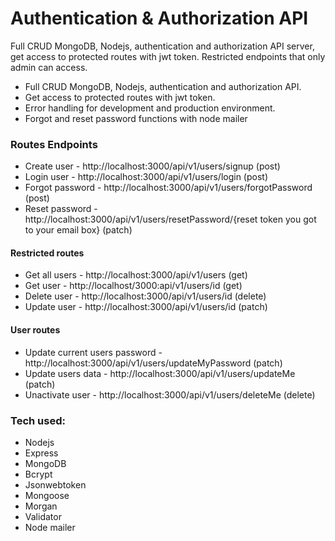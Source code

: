 # Authentication & Authorization API

Full CRUD MongoDB, Nodejs, authentication and authorization API server,
get access to protected routes with jwt token.
Restricted endpoints that only admin can access.

- Full CRUD MongoDB, Nodejs, authentication and authorization API.
- Get access to protected routes with jwt token.
- Error handling for development and production environment.
- Forgot and reset password functions with node mailer

### Routes Endpoints

- Create user - http://localhost:3000/api/v1/users/signup (post)
- Login user - http://localhost:3000/api/v1/users/login (post)
- Forgot password - http://localhost:3000/api/v1/users/forgotPassword (post)
- Reset password - http://localhost:3000/api/v1/users/resetPassword/{reset token you got to your email box} (patch)

#### Restricted routes

- Get all users - http://localhost:3000/api/v1/users (get)
- Get user - http://localhost/3000:api/v1/users/id (get)
- Delete user - http://localhost:3000/api/v1/users/id (delete)
- Update user - http://localhost:3000/api/v1/users/id (patch)

#### User routes

- Update current users password - http://localhost:3000/api/v1/users/updateMyPassword (patch)
- Update users data - http://localhost:3000/api/v1/users/updateMe (patch)
- Unactivate user - http://localhost:3000/api/v1/users/deleteMe (delete)

### Tech used:

- Nodejs
- Express
- MongoDB
- Bcrypt
- Jsonwebtoken
- Mongoose
- Morgan
- Validator
- Node mailer
